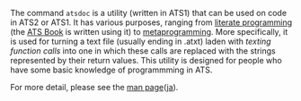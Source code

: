 The command `atsdoc` is a utility (written in ATS1) that can be used on code in ATS2 or ATS1. It has various purposes, ranging from [literate programming](https://en.wikipedia.org/wiki/Literate_programming) (the [ATS Book](http://www.ats-lang.org/DOCUMENT/INT2PROGINATS/HTML/book1.html) is written using it) to [metaprogramming](https://en.wikipedia.org/wiki/Metaprogramming). More specifically, it is used for turning a text file (usually ending in .atxt) laden with *texting function calls* into one in which these calls are replaced with the strings represented by their return values. This utility is designed for people who have some basic knowledge of programmming in ATS.

For more detail, please see the [man page](http://ats-lang.sourceforge.net/htdocs-old/DOCUMENT/atsdocman/atsdocman.html)([ja](http://jats-ug.metasepi.org/doc/ATS1/atsdocman/atsdocman.html)).
